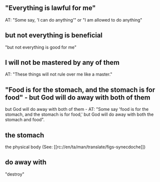 ## "Everything is lawful for me" ##

AT: "Some say, 'I can do anything'" or "I am allowed to do anything"

## but not everything is beneficial ##

"but not everything is good for me"

## I will not be mastered by any of them ##

AT: "These things will not rule over me like a master."

## "Food is for the stomach, and the stomach is for food" - but God will do away with both of them ##

but God will do away with both of them</b> - AT: "Some say 'food is for the stomach, and the stomach is for food,' but God will do away with both the stomach and food".

## the stomach ##

the physical body (See: [[rc://en/ta/man/translate/figs-synecdoche]])

## do away with ##

"destroy"